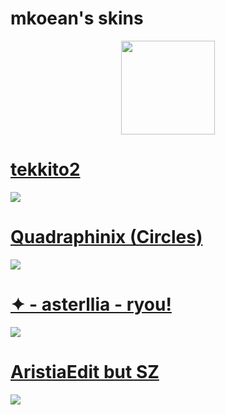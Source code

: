 # mkoean's skins
<p align="center">
<a href="https://osu.ppy.sh/users/11847189">
  <img src="https://a.ppy.sh/11847189"  
       width="150"
       height="150"></a>
  
# [tekkito2](https://drive.google.com/file/d/1lXlERYC05K12U2XckEAZBmsSqJyIiLLe/view)
[![](https://cdn.discordapp.com/attachments/516963323980283904/1186563524340752384/screenshot999.jpg?ex=65e6c2e5&is=65d44de5&hm=f6ed10451478a85f64ded21f79d02a25047796edf5e59b3b38106e92b70874a7&)](https://drive.google.com/file/d/1lXlERYC05K12U2XckEAZBmsSqJyIiLLe/view)

# [Quadraphinix (Circles)](https://drive.google.com/file/d/1CVc-4Kwd5fbnlNf-P39PucHcrsQOe1pe/view)
[![](https://cdn.discordapp.com/attachments/516963323980283904/1186561375372329020/screenshot991.jpg)](https://drive.google.com/file/d/1CVc-4Kwd5fbnlNf-P39PucHcrsQOe1pe/view)

# [✦ - asterllia - ryou!](https://github.com/rudj-skinhub/woal/raw/tyfh/asterllia/%E2%9C%A6%20-%20asterllia%20-%20ryou!.osk)
[![](https://i.imgur.com/Gl6wQch.png)](https://github.com/rudj-skinhub/woal/raw/tyfh/asterllia/%E2%9C%A6%20-%20asterllia%20-%20ryou!.osk)  
  
# [AristiaEdit but SZ](https://github.com/rudj-skinhub/woal/raw/tyfh/lifeline/AristiaEdit%20but%20SZ.osk)
[![](https://osu.ppy.sh/ss/18336160/8d17)](https://github.com/rudj-skinhub/woal/raw/tyfh/lifeline/AristiaEdit%20but%20SZ.osk)

